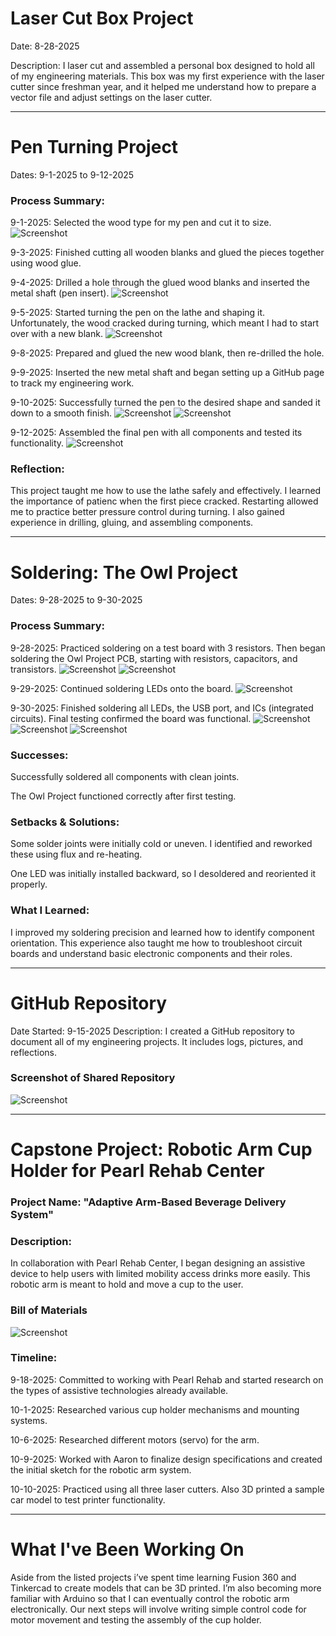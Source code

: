 # Laser Cut Box Project

Date: 8-28-2025

Description: I laser cut and assembled a personal box designed to hold all of my engineering materials. This box was my first experience with the laser cutter since freshman year, and it helped me understand how to prepare a vector file and adjust settings on the laser cutter.

---

# Pen Turning Project

Dates: 9-1-2025 to 9-12-2025

### Process Summary:

9-1-2025: Selected the wood type for my pen and cut it to size.
![Screenshot](IMG_2237.jpg)

9-3-2025: Finished cutting all wooden blanks and glued the pieces together using wood glue.

9-4-2025: Drilled a hole through the glued wood blanks and inserted the metal shaft (pen insert).
![Screenshot](IMG_2208.jpg)

9-5-2025: Started turning the pen on the lathe and shaping it. Unfortunately, the wood cracked during turning, which meant I had to start over with a new blank.
![Screenshot](IMG_2227.jpg)

9-8-2025: Prepared and glued the new wood blank, then re-drilled the hole.

9-9-2025: Inserted the new metal shaft and began setting up a GitHub page to track my engineering work.

9-10-2025: Successfully turned the pen to the desired shape and sanded it down to a smooth finish.
![Screenshot](IMG_2232.jpg)
![Screenshot](IMG_2234.jpg)

9-12-2025: Assembled the final pen with all components and tested its functionality.
![Screenshot](IMG_2240.jpg)

### Reflection:

This project taught me how to use the lathe safely and effectively. I learned the importance of patienc when the first piece cracked. Restarting allowed me to practice better pressure control during turning. I also gained experience in drilling, gluing, and assembling components.

---

# Soldering: The Owl Project

Dates: 9-28-2025 to 9-30-2025

### Process Summary:

9-28-2025: Practiced soldering on a test board with 3 resistors. Then began soldering the Owl Project PCB, starting with resistors, capacitors, and transistors.
![Screenshot](IMG_2259.jpg)
![Screenshot](IMG_2263.jpg)

9-29-2025: Continued soldering LEDs onto the board.
![Screenshot](IMG_2271.jpg)

9-30-2025: Finished soldering all LEDs, the USB port, and ICs (integrated circuits). Final testing confirmed the board was functional.
![Screenshot](IMG_2270.jpg)
![Screenshot](IMG_2232.jpg)
![Screenshot](IMG_2330.jpg)

### Successes:

Successfully soldered all components with clean joints.

The Owl Project functioned correctly after first testing.

### Setbacks & Solutions:

Some solder joints were initially cold or uneven. I identified and reworked these using flux and re-heating.

One LED was initially installed backward, so I desoldered and reoriented it properly.

### What I Learned:

I improved my soldering precision and learned how to identify component orientation. This experience also taught me how to troubleshoot circuit boards and understand basic electronic components and their roles.

---

# GitHub Repository

Date Started: 9-15-2025
Description: I created a GitHub repository to document all of my engineering projects. It includes logs, pictures, and reflections.

### Screenshot of Shared Repository
![Screenshot](Screenshot_2.png)

---

# Capstone Project: Robotic Arm Cup Holder for Pearl Rehab Center

### Project Name: "Adaptive Arm-Based Beverage Delivery System"

### Description:

In collaboration with Pearl Rehab Center, I began designing an assistive device to help users with limited mobility access drinks more easily. This robotic arm is meant to hold and move a cup to the user.

### Bill of Materials
![Screenshot](Screenshot.png)

### Timeline:

9-18-2025: Committed to working with Pearl Rehab and started research on the types of assistive technologies already available.

10-1-2025: Researched various cup holder mechanisms and mounting systems.

10-6-2025: Researched different motors (servo) for the arm.

10-9-2025: Worked with Aaron to finalize design specifications and created the initial sketch for the robotic arm system.

10-10-2025: Practiced using all three laser cutters. Also 3D printed a sample car model to test printer functionality.

---

# What I've Been Working On

Aside from the listed projects i’ve spent time learning Fusion 360 and Tinkercad to create models that can be 3D printed. I’m also becoming more familiar with Arduino so that I can eventually control the robotic arm electronically. Our next steps will involve writing simple control code for motor movement and testing the assembly of the cup holder.
